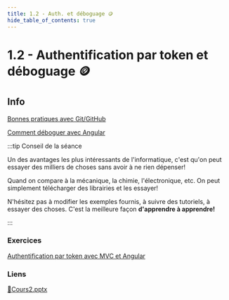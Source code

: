 ```yaml
---
title: 1.2 - Auth. et déboguage 🪙
hide_table_of_contents: true
---
```


# 1.2 - Authentification par token et déboguage 🪙

## Info

[Bonnes pratiques avec Git/GitHub](/info/BonnesPratiquesGit)

[Comment déboguer avec Angular](/info/DebogageAngular)

:::tip Conseil de la séance

Un des avantages les plus intéressants de l'informatique, c'est qu'on peut essayer des milliers de choses sans avoir à ne rien dépenser!

Quand on compare à la mécanique, la chimie, l'électronique, etc. On peut simplement télécharger des librairies et les essayer!

N'hésitez pas à modifier les exemples fournis, à suivre des tutoriels, à essayer des choses. C'est la meilleure façon **d'apprendre à apprendre!**

:::

### Exercices

[Authentification par token avec MVC et Angular](/exercices/AuthentificationParToken)

### Liens

[🔗Cours2.pptx](https://cegepedouardmontpetit.sharepoint.com/:p:/s/CMT420InformatiqueComitesCours-5W5/EZbaWe8Msr5Fl1tiB3W-GTMBV8rUYmIXOhWPXoC0L3VHmw?e=DYQngn)
